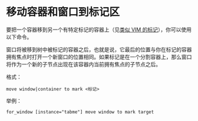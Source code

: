 # 移动容器和窗口到标记区

要把一个容器移到另一个有特定标记的容器上（见[类似 VIM 的标记](类似VIM的标记（mark和goto）.md)），你可以使用以下命令。

窗口将被移到树中被标记的容器之后，也就是说，它最后的位置与你在标记的容器拥有焦点时打开一个新窗口的位置相同。如果标记是在一个分割容器上，那么窗口将作为一个新的子节点出现在该容器内当前拥有焦点的子节点之后。

格式：
```
move window|container to mark <标记>
```

举例：
```
for_window [instance="tabme"] move window to mark target
```
